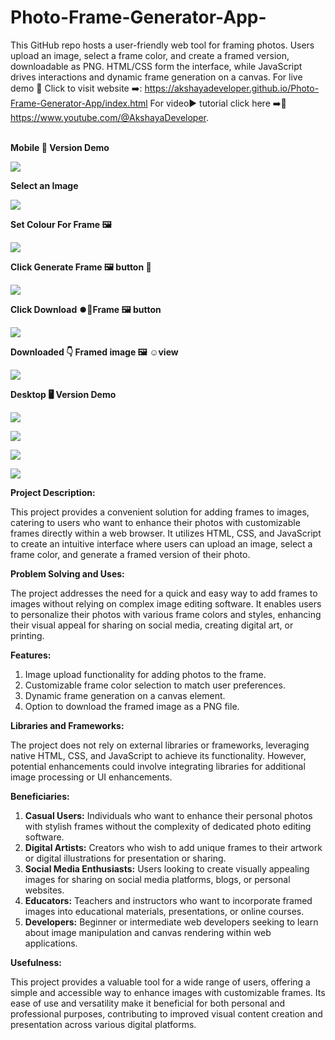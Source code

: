 # Photo-Frame-Generator-App-
This GitHub repo hosts a user-friendly web tool for framing photos. Users upload an image, select a frame color, and create a framed version, downloadable as PNG. HTML/CSS form the interface, while JavaScript 
drives interactions and dynamic frame generation on a canvas.
For live demo 🍰 Click to visit website ➡️: https://akshayadeveloper.github.io/Photo-Frame-Generator-App/index.html 
For video▶️ tutorial click here ➡️🥞 https://www.youtube.com/@AkshayaDeveloper.
<br><br>
<b><p> Mobile 📱 Version Demo</p></b>
<img src="https://github.com/Akshayadeveloper/Photo-Frame-Generator-App-/blob/main/IMG_20240312_125535.jpg">
<b><p> Select an Image</p></b>
<img src="https://github.com/Akshayadeveloper/Photo-Frame-Generator-App-/blob/main/IMG_20240312_125546.jpg">
<b><p>Set Colour For Frame 🖼️ </p></b>
<img src="https://github.com/Akshayadeveloper/Photo-Frame-Generator-App-/blob/main/IMG_20240312_125631.jpg">
<b><p>Click Generate Frame 🖼️ button 🔘</p></b>
<img src="https://github.com/Akshayadeveloper/Photo-Frame-Generator-App-/blob/main/IMG_20240312_125706.jpg">
<b><p>Click Download ⏺️🦋Frame 🖼️ button</p></b>
<img src="https://github.com/Akshayadeveloper/Photo-Frame-Generator-App-/blob/main/IMG_20240312_125728.jpg">
<b><p>Downloaded 👇 Framed image 🖼️ ☺️view </p></b>
<img src="https://github.com/Akshayadeveloper/Photo-Frame-Generator-App-/blob/main/IMG_20240312_125807.jpg">

<b><p>Desktop 🖥️ Version Demo </p></b>
<img src="https://github.com/Akshayadeveloper/Photo-Frame-Generator-App-/blob/main/IMG_20240312_125856.jpg">
<b><p> </p></b>
<img src="https://github.com/Akshayadeveloper/Photo-Frame-Generator-App-/blob/main/IMG_20240312_130149.jpg">
<b><p> </p></b>
<img src="https://github.com/Akshayadeveloper/Photo-Frame-Generator-App-/blob/main/framed_photo.png">
<b><p> </p></b>
<img src="https://github.com/Akshayadeveloper/Photo-Frame-Generator-App-/blob/main/IMG_20240312_125837.jpg">

**Project Description:**

This project provides a convenient solution for adding frames to images, catering to users who want to enhance their photos with customizable frames directly within a web browser. It utilizes HTML, CSS, and JavaScript to create an intuitive interface where users can upload an image, select a frame color, and generate a framed version of their photo.

**Problem Solving and Uses:**

The project addresses the need for a quick and easy way to add frames to images without relying on complex image editing software. It enables users to personalize their photos with various frame colors and styles, enhancing their visual appeal for sharing on social media, creating digital art, or printing.

**Features:**

1. Image upload functionality for adding photos to the frame.
2. Customizable frame color selection to match user preferences.
3. Dynamic frame generation on a canvas element.
4. Option to download the framed image as a PNG file.

**Libraries and Frameworks:**

The project does not rely on external libraries or frameworks, leveraging native HTML, CSS, and JavaScript to achieve its functionality. However, potential enhancements could involve integrating libraries for additional image processing or UI enhancements.

**Beneficiaries:**

1. **Casual Users:** Individuals who want to enhance their personal photos with stylish frames without the complexity of dedicated photo editing software.
2. **Digital Artists:** Creators who wish to add unique frames to their artwork or digital illustrations for presentation or sharing.
3. **Social Media Enthusiasts:** Users looking to create visually appealing images for sharing on social media platforms, blogs, or personal websites.
4. **Educators:** Teachers and instructors who want to incorporate framed images into educational materials, presentations, or online courses.
5. **Developers:** Beginner or intermediate web developers seeking to learn about image manipulation and canvas rendering within web applications.

**Usefulness:**

This project provides a valuable tool for a wide range of users, offering a simple and accessible way to enhance images with customizable frames. Its ease of use and versatility make it beneficial for both personal and professional purposes, contributing to improved visual content creation and presentation across various digital platforms.
